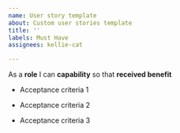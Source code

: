 ```yaml
---
name: User story template
about: Custom user stories template
title: ''
labels: Must Have
assignees: kellie-cat

---
```


As a **role** I can **capability** so that **received benefit**

- Acceptance criteria 1

- Acceptance criteria 2

- Acceptance criteria 3
